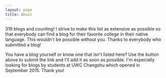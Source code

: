 ```yaml
---
layout: page
title: About
---
```


<article>
	<p>319 blogs and counting! I strive to make this list as extensive as possible so that everybody can find a blog for their favorite college in their native language. This wouldn't be possible without you. Thanks to everybody who submitted a blog!</p>
	<p>You have a blog yourself or know one that isn't listed here? Use the button above to submit the link and I'll add it as soon as possible. I'm especially looking for blogs by students at UWC Changshu which opened in September 2015. Thank you!</p>
</article>